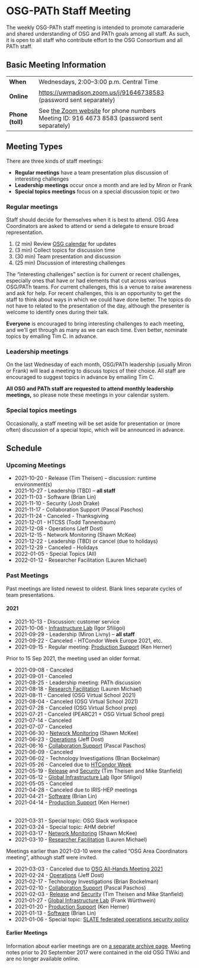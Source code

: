 # OSG-PATh Staff Meeting

The weekly OSG-PATh staff meeting is intended to promote camaraderie and
shared understanding of OSG and PATh goals among all staff.
As such, it is open to all staff who contribute effort to the OSG Consortium
and all PATh staff.

## Basic Meeting Information

<style>
  table#coordinates td { padding-top: 0.5ex; padding-bottom: 0.5ex; }
</style>
<table id="coordinates">
  <tr> <td><strong>When</strong></td> <td>Wednesdays, 2:00–3:00 p.m. Central Time</td> </tr>
  <tr>
    <td><strong>Online</strong></td>
    <td><a href="https://uwmadison.zoom.us/j/91646738583">https://uwmadison.zoom.us/j/91646738583</a> (password sent separately)</td>
  </tr>
  <tr>
    <td><strong>Phone (toll)</strong></td>
    <td>
      See <a href="https://uwmadison.zoom.us/u/abQyBkAVbS">the Zoom website</a> for phone numbers<br>
      Meeting ID: 916 4673 8583 (password sent separately)
    </td>
  </tr>
</table>

## Meeting Types

There are three kinds of staff meetings:

*  **Regular meetings** have a team presentation plus discussion of interesting challenges
*  **Leadership meetings** occur once a month and are led by Miron or Frank
*  **Special topics meetings** focus on a special discussion topic or two

### Regular meetings

Staff should decide for themselves when it is best to attend.
OSG Area Coordinators are asked to attend or send a delegate to ensure broad representation.

1.  (2 min) Review [OSG calendar](https://indico.fnal.gov/categoryDisplay.py?categId=86) for updates
1.  (3 min) Collect topics for discussion time
1.  (30 min) Team presentation and discussion
1.  (25 min) Discussion of interesting challenges

The “interesting challenges” section is for current or recent challenges,
especially ones that have or had elements that cut across various OSG/PATh teams.
For current challenges, this is a venue to raise awareness and ask for help.
For recent challenges, this is an opportunity to get the staff to think about ways in which we could have done better.
The topics do not have to related to the presentation of the day,
although the presenter is welcome to identify ones during their talk.

**Everyone** is encouraged to bring interesting challenges to each meeting,
and we’ll get through as many as we can each time.
Even better, nominate topics by emailing Tim C. in advance.

### Leadership meetings

On the last Wednesday of each month, OSG/PATh leadership (usually Miron or Frank)
will lead a meeting to discuss topics of their choice.
All staff are encouraged to suggest topics in advance by emailing Tim C.

**All OSG and PATh staff are requested to attend monthly leadership meetings,**
so please note these meetings in your calendar system.

### Special topics meetings

Occasionally, a staff meeting will be set aside for presentation or (more often) discussion
of a special topic, which will be announced in advance.

## Schedule

### Upcoming Meetings

- 2021-10-20 - Release (Tim Theisen) &ndash; discussion: runtime environment(s)
- 2021-10-27 - Leadership (TBD) – **all staff**
- 2021-11-03 - Software (Brian Lin)
- 2021-11-10 - Security (Josh Drake)
- 2021-11-17 - Collaboration Support (Pascal Paschos)
- 2021-11-24 - Canceled - Thanksgiving
- 2021-12-01 - HTCSS (Todd Tannenbaum)
- 2021-12-08 - Operations (Jeff Dost)
- 2021-12-15 - Network Monitoring (Shawn McKee)
- 2021-12-22 - Leadership (TBD) or cancel (due to holidays)
- 2021-12-29 - Canceled - Holidays
- 2022-01-05 - Special Topics (All)
- 2022-01-12 - Researcher Facilitation (Lauren Michael)

### Past Meetings

Past meetings are listed newest to oldest.  Blank lines separate cycles of team presentations.

#### 2021

- 2021-10-13 - Discussion: customer service
- 2021-10-06 - [Infrastructure Lab](https://drive.google.com/file/d/1rsjT5giw-6kr1YNI1TcTBw6kpzQVNmp8) (Igor Sfiligoi)
- 2021-09-29 - Leadership (Miron Livny) – **all staff**
- 2021-09-22 - Canceled - HTCondor Week Europe 2021, etc.
- 2021-09-15 - Regular meeting: [Production Support](https://drive.google.com/file/d/1_3322DTA56kej_7JMPXAKKAT5oegoe40/) (Ken Herner)

Prior to 15 Sep 2021, the meeting used an older format.

- 2021-09-08 - Canceled
- 2021-09-01 - Canceled
- 2021-08-25 - Leadership meeting: PATh discussion
- 2021-08-18 - [Research Facilitation](https://docs.google.com/presentation/d/13c_KjeLp0OhZY8-7oRoIUowudWtbU9zMRauMDCMis2A/) (Lauren Michael)
- 2021-08-11 - Canceled (OSG Virtual School 2021)
- 2021-08-04 - Canceled (OSG Virtual School 2021)
- 2021-07-28 - Canceled (OSG Virtual School prep)
- 2021-07-21 - Canceled (PEARC21 + OSG Virtual School prep)
- 2021-07-14 - Canceled
- 2021-07-07 - Canceled
- 2021-06-30 - [Network Monitoring](https://docs.google.com/presentation/d/1axVUpJLkeG6auEkoTfdEsllYMhEFKqfGW561EufEr_k/edit#slide=id.p1) (Shawn McKee)
- 2021-06-23 - [Operations](https://docs.google.com/presentation/d/1cPhXM_izM6ZkrdX9y4TKjavcFoeh-aTVDVeugmJW6OE/) (Jeff Dost)
- 2021-06-16 - [Collaboration Support](https://docs.google.com/presentation/d/1q1VxDxXeIbC0vjOxnomh9KUu7F8B3KwF-0InmrTHOks/) (Pascal Paschos)
- 2021-06-09 - Canceled
- 2021-06-02 - Technology Investigations (Brian Bockelman)
- 2021-05-26 - Canceled due to [HTCondor Week](https://agenda.hep.wisc.edu/event/1579/)
- 2021-05-19 - [Release](https://docs.google.com/document/d/1i_uWrf3XzYYOogvFpWCCcf4zeYuvbRz9OIEDoPCmRoQ/) and [Security](https://drive.google.com/file/d/1rPUMHETvp837SvAXPqXDsBTBls-3k_bb/) (Tim Theisen and Mike Stanfield)
- 2021-05-12 - [Global Infrastructure Lab](https://drive.google.com/file/d/1XXswaN3LQ_U-MNVaNvStsZ4MHXRl8doe/) (Igor Sfiligoi)
- 2021-05-05 - Canceled
- 2021-04-28 - Canceled due to IRIS-HEP meetings
- 2021-04-21 - [Software](https://docs.google.com/presentation/d/1dNjZbaQ4bER782Pa4aJHil-NPQKxfx9BW1bylGh0GbU) (Brian Lin)
- 2021-04-14 - [Production Support](https://drive.google.com/file/d/1B5tCfNHgd3FhQ6mwhwW7GcQl42F17gJq/) (Ken Herner)

<div style="height: 0.5ex"></div>

- 2021-03-31 - Special topic: OSG Slack workspace
- 2021-03-24 - Special topic: AHM debrief
- 2021-03-17 - [Network Monitoring](https://docs.google.com/presentation/d/13YUTx3w2U2c4kouNbGLvZRChMjlXJHahfTAqV4Sg9jg/) (Shawn McKee)
- 2021-03-10 - [Researcher Facilitation](https://docs.google.com/presentation/d/1E1pGoYIYbb1BnXx501i3fvAHW0q9PC163uDXFh5SNZo/) (Lauren Michael)

Meetings earlier than 2021-03-10 were the called “OSG Area Coordinators meeting”, although staff were invited.

- 2021-03-03 - Canceled due to [OSG All-Hands Meeting 2021](https://opensciencegrid.org/all-hands/2021/)
- 2021-02-24 - [Operations](https://docs.google.com/presentation/d/1TG5AOK548F3Z_Uh1ue5DnJJeQ_I3mjYgoktwmtGAyY8/) (Jeff Dost)
- 2021-02-17 - Technology Investigations (Brian Bockelman)
- 2021-02-10 - [Collaboration Support](https://docs.google.com/presentation/d/1txOVEiFsCXC9lZXlVsknCfiep9vzMsDIVfknxyyoq_o/) (Pascal Paschos)
- 2021-02-03 - [Release](https://docs.google.com/document/d/1dh6cAqPL5s_ppcGAZ7KuyobK26yUBLy2y9lGQ4EH_nU/) and [Security](https://drive.google.com/file/d/1tcSMbat-jJVTMOkUCVkGMVKFUngw9kXm/) (Tim Theisen and Mike Stanfield)
- 2021-01-27 - [Global Infrastructure Lab](https://drive.google.com/file/d/1hHrDY6LdB-oU8aimIeyJwPaF6uDmUEVl/) (Frank Würthwein)
- 2021-01-20 - [Production Support](https://drive.google.com/file/d/1-QCXvcUc-cshTdM92a_rzaUg_NYEtGuk/) (Ken Herner)
- 2021-01-13 - [Software](https://docs.google.com/presentation/d/15Sbe7LgwCxPVG9gzKFJAyT8OQqrOInhPwiaiEzIzHUU/) (Brian Lin)
- 2021-01-06 - Special topic: [SLATE federated operations security policy](https://docs.google.com/presentation/d/1FG_UJLpmhKfTcrIBZSdfwWWI2mKbl6VGgZNRg7Yu3-0/)

#### Earlier Meetings

Information about earlier meetings are on [a separate archive page](ac-meeting-archive.md).  Meeting
notes prior to 20 September 2017 were contained in the old OSG TWiki and are no longer available online.
